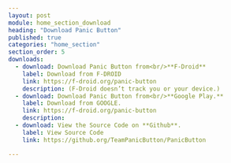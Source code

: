 ```yaml
---
layout: post
module: home_section_download
heading: "Download Panic Button"
published: true
categories: "home_section"
section_order: 5
downloads:
  - download: Download Panic Button from<br/>**F-Droid**
    label: Download from F-DROID
    link: https://f-droid.org/panic-button
    description: (F-Droid doesn’t track you or your device.)
  - download: Download Panic Button from<br/>**Google Play.**
    label: Download from GOOGLE.
    link: https://f-droid.org/panic-button
    description: 
  - download: View the Source Code on **Github**.
    label: View Source Code
    link: https://github.org/TeamPanicButton/PanicButton

---
```

